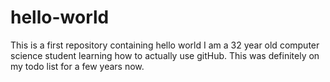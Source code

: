 # hello-world
This is a first repository containing hello world
I am a 32 year old computer science student learning how to actually use
gitHub. This was definitely on my todo list for a few years now.
